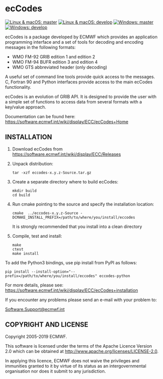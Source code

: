 ecCodes
=======

[![Linux & macOS: master](https://img.shields.io/travis/ecmwf/eccodes/master.svg?label=Linux-and-macOS-master)](https://travis-ci.org/ecmwf/eccodes/branches)
[![Linux & macOS: develop](https://img.shields.io/travis/ecmwf/eccodes/develop.svg?label=Linux-and-macOS-dev)](https://travis-ci.org/ecmwf/eccodes/branches)
[![Windows: master](https://img.shields.io/appveyor/ci/ecmwf/eccodes/master.svg?label=Windows-master)](https://ci.appveyor.com/project/ecmwf/eccodes/branch/master)
[![Windows: develop](https://img.shields.io/appveyor/ci/ecmwf/eccodes/develop.svg?label=Windows-dev)](https://ci.appveyor.com/project/ecmwf/eccodes/branch/develop)

ecCodes is a package developed by ECMWF which provides an application programming interface
and a set of tools for decoding and encoding messages in the following formats:

   * WMO FM-92 GRIB edition 1 and edition 2
   * WMO FM-94 BUFR edition 3 and edition 4
   * WMO GTS abbreviated header (only decoding)

A useful set of command line tools provide quick access to the messages.
C, Fortran 90 and Python interfaces provide access to the main ecCodes functionality.

ecCodes is an evolution of GRIB API.
It is designed to provide the user with a simple set of functions to access data from
several formats with a key/value approach.

Documentation can be found here:
   https://software.ecmwf.int/wiki/display/ECC/ecCodes+Home

INSTALLATION
------------

1. Download ecCodes from https://software.ecmwf.int/wiki/display/ECC/Releases

2. Unpack distribution:
   ```
   tar -xzf eccodes-x.y.z-Source.tar.gz
   ```

3. Create a separate directory where to build ecCodes:
   ```
   mkdir build
   cd build
   ```

4. Run cmake pointing to the source and specify the installation location:
   ```
   cmake  ../eccodes-x.y.z-Source -DCMAKE_INSTALL_PREFIX=/path/to/where/you/install/eccodes
   ```
   It is strongly recommended that you install into a clean directory

5. Compile, test and install:
   ```
   make
   ctest
   make install
   ```

To add the Python3 bindings, use pip install from PyPI as follows:
   ```
   pip install --install-option="--prefix=/path/to/where/you/install/eccodes" eccodes-python
   ```


For more details, please see:
https://software.ecmwf.int/wiki/display/ECC/ecCodes+installation

If you encounter any problems please send an e-mail with your problem to:

   Software.Support@ecmwf.int



COPYRIGHT AND LICENSE
----------------------

Copyright 2005-2019 ECMWF.

This software is licensed under the terms of the Apache Licence Version 2.0
which can be obtained at http://www.apache.org/licenses/LICENSE-2.0.

In applying this licence, ECMWF does not waive the privileges and immunities granted to it by
virtue of its status as an intergovernmental organisation nor does it submit to any jurisdiction.

